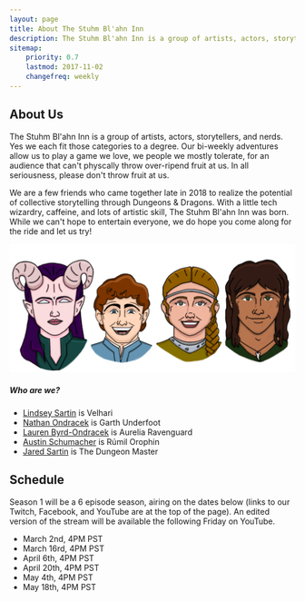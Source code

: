 ```yaml
---
layout: page
title: About The Stuhm Bl'ahn Inn
description: The Stuhm Bl'ahn Inn is a group of artists, actors, storytellers, and nerds. Yes we each fit those categories to a degree.
sitemap:
    priority: 0.7
    lastmod: 2017-11-02
    changefreq: weekly
---
```

## About Us

The Stuhm Bl'ahn Inn is a group of artists, actors, storytellers, and nerds. Yes we each fit those categories to a degree. Our bi-weekly adventures allow us to play a game we love, we people we mostly tolerate, for an audience that can't physcally throw over-ripend fruit at us. In all seriousness, please don't throw fruit at us.

We are a few friends who came together late in 2018 to realize the potential of collective storytelling through Dungeons & Dragons. With a little tech wizardry, caffeine, and lots of artistic skill, The Stuhm Bl'ahn Inn was born. While we can't hope to entertain everyone, we do hope you come along for the ride and let us try!

![Our characters](/images/characters.png)

##### Who are we?

- [Lindsey Sartin](https://www.instagram.com/lm.sartin/) is Velhari
- [Nathan Ondracek](https://www.instagram.com/nondracek/) is Garth Underfoot
- [Lauren Byrd-Ondracek](https://www.instagram.com/lolobyrdie/) is Aurelia Ravenguard
- [Austin Schumacher](https://www.instagram.com/awesome_schu/) is Rúmil Orophin​
- [Jared Sartin](https://www.instagram.com/awesome_schu/) is The Dungeon Master

## Schedule
Season 1 will be a 6 episode season, airing on the dates below (links to our Twitch, Facebook, and YouTube are at the top of the page). An edited version of the stream will be available the following Friday on YouTube.

- March 2nd, 4PM PST
- March 16rd, 4PM PST
- April 6th, 4PM PST
- April 20th, 4PM PST
- May 4th, 4PM PST
- May 18th, 4PM PST
